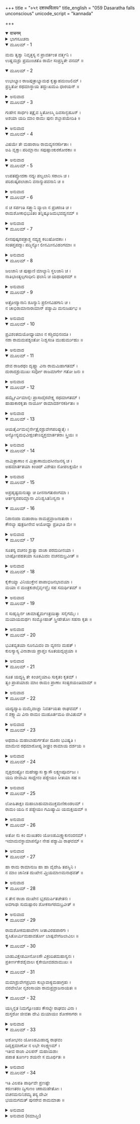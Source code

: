 +++
title = "०५९ दशरथविलापः"
title_english = "059 Dasaratha falls unconscious"
unicode_script = "kannada"

+++
<details open><summary>वाचनम्</summary>

<div class="audioEmbed"  caption="श्रीराम-हरिसीताराममूर्ति-घनपाठिभ्यां वचनम्" src="https://archive.org/download/Ramayana-recitation-Sriram-harisItArAmamUrti-Ghanapaati-v2/Kanda_2/Kanda_2_AYK-059-Dasharatha_Vilapaha.mp3"></div>
</details>



<details><summary>ಭಾಗಸೂಚನಾ</summary>

ಶ್ರೀರಾಮನ ವನವಾಸದಿಂದಾಗಿ ಅಯೋಧ್ಯಾಪಟ್ಟಣದಲ್ಲಿ ಆಗಿರುವ ದುರವಸ್ಥೆಯನ್ನು ಸುಮಂತ್ರನು ವರ್ಣಿಸಿದುದು, ದಶರಥನ ವಿಲಾಪ
</details>

<details open><summary>ಮೂಲಮ್ - 1</summary>

ಮಮ ತ್ವಶ್ವಾ ನಿವೃತ್ತಸ್ಯ ನ ಪ್ರಾವರ್ತಂತ ವರ್ತ್ಮನಿ ।  
ಉಷ್ಣಮಶ್ರು ಪ್ರಮುಂಚತೊ ರಾಮೇ ಸಂಪ್ರಸ್ಥಿತೇ ವನಮ್ ॥
</details>

<details open><summary>ಮೂಲಮ್ - 2</summary>

ಉಭಾಭ್ಯಾಂ ರಾಜಪುತ್ರಾಭ್ಯಾಮಥ ಕೃತ್ವಾಹಮಂಜಲಿಮ್ ।  
ಪ್ರಸ್ಥಿತೋ ರಥಮಾಸ್ಥಾಯ ತದ್ದುಃಖಮಪಿ ಧಾರಯನ್ ॥
</details>

<details><summary>ಅನುವಾದ</summary>

ಸುಮಂತ್ರನು ಹೇಳುತ್ತಿದ್ದಾನೆ - ಶ್ರೀರಾಮಚಂದ್ರನು ಕಾಡಿನ ಕಡೆಗೆ ಹೊರಟಾಗ ನಾನು ಅವರಿಬ್ಬರಿಗೂ ಕೈಮುಗಿದು ಪ್ರಣಾಮ ಮಾಡಿದೆ ಮತ್ತು ಅವರ ವಿಯೋಗದ ದುಃಖವನ್ನು ಹೃದಯದಲ್ಲಿ ಇಟ್ಟುಕೊಂಡು ರಥಾರೂಢನಾಗಿ ಅಲ್ಲಿಂದ ಮರಳಿದೆ. ಮರಳಿ ಬರುವಾಗ ನನ್ನ ಕುದುರೆಗಳ ಕಣ್ಣುಗಳಿಂದ ಬಿಸಿಯ ಕಣ್ಣೀರು ಹರಿಯುತ್ತಿತ್ತು. ದಾರಿ ಮುಂದಕ್ಕೆ ಹೋಗಲು ಅವುಗಳಿಗೆ ಮನಸ್ಸೇ ಇರಲಿಲ್ಲ.॥1-2॥
</details>

<details open><summary>ಮೂಲಮ್ - 3</summary>

ಗುಹೇನ ಸಾರ್ಧಂ ತತ್ರೈವ ಸ್ಥಿತೋಽಸ್ಮಿ ದಿವಸಾನ್ಬಹೂನ್ ।  
ಅಶಯಾ ಯದಿ ಮಾಂ ರಾಮಃ ಪುನಃ ಶಬ್ದಾಪಯೇದಿತಿ ॥
</details>

<details><summary>ಅನುವಾದ</summary>

ನಾನು ಗುಹನೊಂದಿಗೆ ಕೆಲವು ದಿನಗಳವರೆಗೆ ಎಲ್ಲಾದರೂ ಶ್ರೀರಾಮನು ಪುನಃ ನನ್ನನ್ನು ಕರೆಸಿಕೊಳ್ಳುವನೋ ಎಂಬ ಆಸೆಯಿಂದ ಅಲ್ಲೇ ನಿಂತಿದ್ದೆ.॥3॥
</details>

<details open><summary>ಮೂಲಮ್ - 4</summary>

ವಿಷಯೇ ತೇ ಮಹಾರಾಜ ರಾಮವ್ಯಸನಕರ್ಶಿತಾಃ ।  
ಅಪಿ ವೃಕ್ಷಾಃ ಪರಿಮ್ಲಾನಾಃ ಸಪುಷ್ಪಾಂಕುರಕೋರಕಾಃ ॥
</details>

<details><summary>ಅನುವಾದ</summary>

ಮಹಾರಾಜರೇ! ನಿಮ್ಮ ರಾಜ್ಯದಲ್ಲಿ ವೃಕ್ಷಗಳೂ ಕೂಡ ಈ ಮಹಾನ್ ಸಂಕಟದಿಂದ ಕೃಶವಾಗಿ, ಹೂವು, ಚಿಗುರು ಮತ್ತು ಮೊಗ್ಗುಗಳ ಸಹಿತ ಬಾಡಿಹೋಗಿವೆ.॥4॥
</details>

<details open><summary>ಮೂಲಮ್ - 5</summary>

ಉಪತಪ್ತೋದಕಾ ನದ್ಯಃ ಪಲ್ವಲಾನಿ ಸರಾಂಸಿ ಚ ।  
ಪರಿಶುಷ್ಕಪಲಾಶಾನಿ ವನಾನ್ಯುಪವನಾನಿ ಚ ॥
</details>

<details><summary>ಅನುವಾದ</summary>

ನದಿಗಳ, ಸಣ್ಣ ಜಲಾಶಯಗಳ, ದೊಡ್ಡ ಸರೋವರಗಳ ನೀರು ಬಿಸಿಯಾಗಿದೆ. ವನ ಮತ್ತು ಉಪವನದ ಎಲೆಗಳು ಒಣಗಿ ಹೋಗಿವೆ.॥5॥
</details>

<details open><summary>ಮೂಲಮ್ - 6</summary>

ನ ಚ ಸರ್ಪಂತಿ ಸತ್ತ್ವಾನಿ ವ್ಯಾಲಾ ನ ಪ್ರಚರಂತಿ ಚ ।  
ರಾಮಶೋಕಾಭಿಭೂತಂ ತನ್ನಿಷ್ಕೂಜಮಭವದ್ವನಮ್ ॥
</details>

<details><summary>ಅನುವಾದ</summary>

ಕಾಡಿನ ಜೀವಿಗಳು ಆಹಾರಕ್ಕಾಗಿಯೂ ಎಲ್ಲಿಗೂ ಹೋಗುವುದಿಲ್ಲ. ಹೆಬ್ಬಾವು ಮೊದಲಾದ ಸರ್ಪಗಳು ಅಲ್ಲಲ್ಲಿ ಬಿದ್ದುಕೊಂಡಿವೆ, ಅಲುಗಾಡುವುದಿಲ್ಲ. ಶ್ರೀರಾಮನ ಶೋಕದಿಂದ ಪೀಡಿತವಾದ ಆ ಇಡೀ ವನವು ನಿಃಶಬ್ದವಾಗಿದೆ.॥6॥
</details>

<details open><summary>ಮೂಲಮ್ - 7</summary>

ಲೀನಪುಷ್ಕರಪತ್ರಾಶ್ಚ ನದ್ಯಶ್ಚ ಕಲುಷೋದಕಾಃ ।  
ಸಂತಪ್ತಪದ್ಮಾಃ ಪದ್ಮಿನ್ಯೋ ಲೀನಮೀನವಿಹಂಗಮಾಃ ॥
</details>

<details><summary>ಅನುವಾದ</summary>

ನದಿಗಳ ನೀರು ಕದಡಿ ಹೋಗಿದೆ. ಅದರಲ್ಲಿರುವ ಕಮಲಗಳ ಎಲೆಗಳು ಕೊಳೆತುಹೋಗಿವೆ. ಸರೋವರದ ಕಮಲಗಳು ಒಣಗಿಹೋಗಿವೆ. ಅವುಗಳಲ್ಲಿ ಇರುವ ಮೀನು, ನೀರುಹಕ್ಕಿಗಳೂ ನಾಶವಾಗಿ ಹೋಗಿವೆ.॥7॥
</details>

<details open><summary>ಮೂಲಮ್ - 8</summary>

ಜಲಜಾನಿ ಚ ಪುಷ್ಪಾಣಿ ಮಾಲ್ಯಾನಿ ಸ್ಥಲಜಾನಿ ಚ ।  
ನಾತಿಭಾಂತ್ಯಲ್ಪಗಂಧೀನಿ ಫಲಾನಿ ಚ ಯಥಾಪುರಮ್ ॥
</details>

<details><summary>ಅನುವಾದ</summary>

ನೀರಿನಲ್ಲಿ ಮತ್ತು ನೆಲದಲ್ಲಿ ಉತ್ಪನ್ನವಾದ ಪುಷ್ಪಗಳು ಸುಗಂಧವನ್ನು ಕಳೆದುಕೊಂಡು ಶೋಭಾಹೀನವಾಗಿವೆ. ಫಲಗಳೂ ಮೊದಲಿನಂತೆ ಕಂಡುಬರುವುದಿಲ್ಲ.॥8॥
</details>

<details open><summary>ಮೂಲಮ್ - 9</summary>

ಅತ್ರೋದ್ಯಾನಾನಿ ಶೂನ್ಯಾನಿ ಪ್ರಲೀನವಿಹಗಾನಿ ಚ ।  
ನ ಚಾಭಿರಾಮಾನಾರಾಮಾನ್ ಪಶ್ಯಾಮಿ ಮನುಜರ್ಷಭ ॥
</details>

<details><summary>ಅನುವಾದ</summary>

ನರಶ್ರೇಷ್ಠನೇ! ಅಯೋಧ್ಯೆಯ ಉದ್ಯಾನವನಗಳೂ ಪಾಳುಬಿದ್ದಿವೆ, ಅದರಲ್ಲಿ ಪಕ್ಷಿಗಳು ಅಡಗಿಹೋಗಿವೆ. ಇಲ್ಲಿಯ ಹೂದೋಟವೂ ನನಗೆ ಮೊದಲಿನಂತೆ ಮನೋಹರವಾಗಿ ಕಾಣುವುದಿಲ್ಲ.॥9॥
</details>

<details open><summary>ಮೂಲಮ್ - 10</summary>

ಪ್ರವಿಶಂತಮಯೋಧ್ಯಾಯಾಂ ನ ಕಶ್ಚಿದಭಿನಂದತಿ ।  
ನರಾ ರಾಮಮಪಶ್ಯಂತೋ ನಿಃಶ್ವಸಂತಿ ಮುಹುರ್ಮುಹುಃ ॥
</details>

<details><summary>ಅನುವಾದ</summary>

ಅಯೋಧ್ಯೆಯನ್ನು ಪ್ರವೇಶಿಸುವಾಗ ನನ್ನ ಬಳಿ ಯಾರೂ ಸಂತೋಷವಾಗಿ ಮಾತನಾಡಲಿಲ್ಲ. ಶ್ರೀರಾಮನನ್ನು ನೋಡದೆ ಪದೇ-ಪದೇ ನಿಟ್ಟುಸಿರುಬಿಡುತ್ತಿದ್ದರು.॥10॥
</details>

<details open><summary>ಮೂಲಮ್ - 11</summary>

ದೇವ ರಾಜರಥಂ ದೃಷ್ಟ್ವಾ ವಿನಾ ರಾಮಮಿಹಾಗತಮ್ ।  
ದುರಾದಶ್ರುಮುಖಃ ಸರ್ವೋ ರಾಜಮಾರ್ಗೇ ಗತೋ ಜನಃ ॥
</details>

<details><summary>ಅನುವಾದ</summary>

ಒಡೆಯ! ರಾಜಬೀದಿಗೆ ಬಂದ ಎಲ್ಲ ಜನರು ಶ್ರೀರಾಮನಿಲ್ಲದೆ ಬಂದಿರುವ ರಾಮನ ರಥವನ್ನು ನೋಡಿ ದೂರದಿಂದಲೇ ಕಣ್ಣೀರುಗರೆದರು.॥11॥
</details>

<details open><summary>ಮೂಲಮ್ - 12</summary>

ಹರ್ಮ್ಯೈರ್ವಿಮಾನೈಃ ಪ್ರಾಸಾದೈರವೇಕ್ಷ್ಯ ರಥಮಾಗತಮ್ ।  
ಹಾಹಾಕಾರಕೃತಾ ನಾರ್ಯೋ ರಾಮಾದರ್ಶನಕರ್ಶಿತಾಃ ॥
</details>

<details><summary>ಅನುವಾದ</summary>

ಮಹಡಿಗಳ ಮೇಲೆ, ವಿಮಾನಗಳ ಮೇಲೆ, ಪ್ರಾಸಾದಗಳ ಮೇಲೆ ಕುಳಿತ ಸ್ತ್ರೀಯರು ಮರಳಿ ಬಂದ ಬರಿದಾದ ರಥವನ್ನು ನೋಡಿ ಶ್ರೀರಾಮನನ್ನು ನೋಡದೆ ವ್ಯಥಿತರಾಗಿ ಹಾಹಾಕಾರ ಮಾಡತೊಡಗಿದರು.॥12॥
</details>

<details open><summary>ಮೂಲಮ್ - 13</summary>

ಆಯತೈರ್ವಿಮಲೈರ್ನೇತ್ರೈರಶ್ರುವೇಗಪರಿಪ್ಲುತೈಃ ।  
ಅನ್ಯೋನ್ಯಮಭಿವೀಕ್ಷಂತೇಽವ್ಯಕ್ತಮಾರ್ತತರಾಃ ಸ್ತ್ರಿಯಃ ॥
</details>

<details><summary>ಅನುವಾದ</summary>

ಅವರ ಕಾಡಿಗೆ ಇಲ್ಲದ ವಿಶಾಲ ನೇತ್ರಗಳು ಕಣ್ಣೀರಿನಿಂದ ತೇವಗೊಂಡಿದ್ದವು. ಆ ಸ್ತ್ರೀಯರು ಅತ್ಯಂತ ಆರ್ತರಾಗಿ ಅವ್ಯಕ್ತಭಾವದಿಂದ ಪರಸ್ಪರ ನೋಡುತ್ತಿದ್ದರು.॥13॥
</details>

<details open><summary>ಮೂಲಮ್ - 14</summary>

ನಾಮಿತ್ರಾಣಾಂ ನ ಮಿತ್ರಾಣಾಮುದಸೀನಜನಸ್ಯ ಚ ।  
ಅಹಮಾರ್ತತಯಾ ಕಿಂಚಿದ್ ವಿಶೇಷಂ ನೋಪಲಕ್ಷಯೇ ॥
</details>

<details><summary>ಅನುವಾದ</summary>

ಶತ್ರುಗಳು, ಮಿತ್ರರು, ಉದಾಸೀನ (ಮಧ್ಯಸ್ಥ) ಎಲ್ಲ ಮನುಷ್ಯರು ಸಮಾನ ದುಃಖಿತರಾಗಿರುವುದನ್ನು ನಾನು ನೋಡಿದೆ. ಯಾರ ಶೋಕದಲ್ಲಿಯೂ ಯಾವುದೇ ಅಂತರವಿರಲಿಲ್ಲ.॥14॥
</details>

<details open><summary>ಮೂಲಮ್ - 15</summary>

ಅಪ್ರಹೃಷ್ಟಮನುಷ್ಯಾ ಚ ದೀನನಾಗತುರಂಗಮಾ ।  
ಆರ್ತಸ್ವರಪರಿಮ್ಲಾನಾ ವಿನಿಃಶ್ವಸಿತನಿಃಸ್ವನಾ ॥
</details>

<details open><summary>ಮೂಲಮ್ - 16</summary>

ನಿರಾನಂದಾ ಮಹಾರಾಜ ರಾಮಪ್ರವ್ರಾಜನಾತುರಾ ।  
ಕೌಸಲ್ಯಾ ಪುತ್ರಹೀನೇವ ಅಯೋಧ್ಯಾ ಪ್ರತಿಭಾತಿ ಮೇ ॥
</details>

<details><summary>ಅನುವಾದ</summary>

ಮಹಾರಾಜರೇ! ಅಯೋಧ್ಯೆಯ ಜನರ ಹರ್ಷವೇ ಮರೆಯಾಗಿದೆ. ಇಲ್ಲಿಯ ಕುದುರೆ ಮತ್ತು ಆನೆಗಳೂ ಕೂಡ ಬಹಳ ದುಃಖಿತರಾಗಿದ್ದಾರೆ. ಇಡೀ ಪುರಿಯೇ ಆರ್ತನಾದದಿಂದ ಮಲಿನವಾಗಿದೆ. ಪ್ರಜೆಗಳ ದೀರ್ಘನಿಟ್ಟುಸಿರೇ ಈ ನಗರಿಯ ಶ್ವಾಸೋಚ್ಛ್ವಾಸವಾಗಿದೆ. ಈ ಅಯೋಧ್ಯೆಯು ಶ್ರೀರಾಮನ ವನವಾಸದಿಂದ ವ್ಯಾಕುಲವಾಗಿ ಪುತ್ರವಿಯೋಗಿನೀ ಕೌಸಲ್ಯೆಯಂತೆ ನನಗೆ ಆನಂದ ಶೂನ್ಯವಾಗಿ ಕಾಣುತ್ತದೆ.॥15-16॥
</details>

<details open><summary>ಮೂಲಮ್ - 17</summary>

ಸೂತಸ್ಯ ವಚನಂ ಶ್ರುತ್ವಾ ವಾಚಾ ಪರಮದೀನಯಾ ।  
ಬಾಷ್ಪೋಪಹತಯಾ ಸೂತಮಿದಂ ವಚನಮಬ್ರವೀತ್ ॥
</details>

<details><summary>ಅನುವಾದ</summary>

ಸುಮಂತ್ರನ ಮಾತನ್ನು ಕೇಳಿ ರಾಜನು ಅವನಲ್ಲಿ ಅಶ್ರು ಗದ್ಗದ ಪರಮದೀನವಾಣಿಯಲ್ಲಿ ಇಂತೆಂದನು.॥17॥
</details>

<details open><summary>ಮೂಲಮ್ - 18</summary>

ಕೈಕೇಯ್ಯಾ ವಿನಿಯುಕ್ತೇನ ಪಾಪಾಭಿಜನಭಾವಯಾ ।  
ಮಯಾ ನ ಮಂತ್ರಕುಶಲೈರ್ವೃದ್ಧೈಃ ಸಹ ಸಮರ್ಥಿತಮ್ ॥
</details>

<details><summary>ಅನುವಾದ</summary>

ಸೂತನೇ! ಯಾರು ಪಾಪಿಕುಲದಲ್ಲಿ ಮತ್ತು ಪಾಪಪೂರ್ಣದೇಶದಲ್ಲಿ ಹುಟ್ಟಿರುವಳೋ, ವಿಚಾರಗಳೂ ಪಾಪಪೂರ್ಣವಾಗಿವೆಯೋ ಆ ಕೈಕೆಯಿಯ ಮಾತಿಗೆ ಸಿಲುಕಿದ, ನಾನು ಸಲಹೆಕೊಡಲು ಕುಶಲರಾದ ವೃದ್ಧರ ಜೊತೆಯಲ್ಲಿ ಕುಳಿತು ಈ ವಿಷಯದಲ್ಲಿ ಏನೂ ಚರ್ಚಿಸಿಲ್ಲ.॥18॥
</details>

<details open><summary>ಮೂಲಮ್ - 19</summary>

ನ ಸುಹೃದ್ಭಿರ್ನ ಚಾಮಾತ್ಯೈರ್ಮಂತ್ರಯಿತ್ವಾ ಸನೈಗಮೈಃ ।  
ಮಯಾಯಮರ್ಥಃ ಸಂಮ್ಮೋಹಾತ್ ಸ್ತ್ರೀಹೇತೋಃ ಸಹಸಾ ಕೃತಃ ॥
</details>

<details><summary>ಅನುವಾದ</summary>

ಸುಹೃದರಿಂದ, ಮಂತ್ರಿಗಳಿಂದ ಹಾಗೂ ವೇದ ವೇತ್ತರಿಂದ ಸಲಹೆ ಪಡೆಯದೆಯೇ ನಾನು ಮೋಹಿತನಾಗಿ ಕೇವಲ ಒಂದು ಸ್ತ್ರೀಯ ಇಚ್ಛೆಯನ್ನು ಪೂರ್ಣಗೊಳಿಸಲು ಈ ಅನರ್ಥಮಯ ಕಾರ್ಯಮಾಡಿದಂತಾಯಿತು.॥19॥
</details>

<details open><summary>ಮೂಲಮ್ - 20</summary>

ಭವಿತವ್ಯತಯಾ ನೂನಮಿದಂ ವಾ ವ್ಯಸನಂ ಮಹತ್ ।  
ಕುಲಸ್ಯಾಸ್ಯ ವಿನಾಶಾಯ ಪ್ರಾಪ್ತಂ ಸೂತಯದೃಚ್ಛಯಾ ॥
</details>

<details><summary>ಅನುವಾದ</summary>

ಸುಮಂತ್ರನೇ! ಮುಂದೆ ಆಗಬೇಕಾದ ಯಾವುದೋ ಒಂದು ವಿಶಿಷ್ಟಕಾರ್ಯಕ್ಕಾಗಿ ಅಥವಾ ನಮ್ಮ ಕುಲದ ವಿನಾಶಕ್ಕಾಗಿ ದೈವೇಚ್ಛೆಯಿಂದಲೇ ನಮಗೆ ಈಗ ಪುತ್ರವಿಯೋಗ ವ್ಯಸನವು ಪ್ರಾಪ್ತವಾಗಿದೆ.॥20॥
</details>

<details open><summary>ಮೂಲಮ್ - 21</summary>

ಸೂತ ಯದ್ಯಸ್ತಿ ತೇ ಕಿಂಚಿನ್ಮಯಾಪಿ ಸುಕೃತಂ ಕೃತಮ್ ।  
ತ್ವಂ ಪ್ರಾಪಯಾಶು ಮಾಂ ರಾಮಂ ಪ್ರಾಣಾಃ ಸಂತ್ವರಯಂತಿಮಾಮ್ ॥
</details>

<details><summary>ಅನುವಾದ</summary>

ಸಾರಥಿಯೇ! ನಾನು ನಿನಗೆ ಎಂದಾದರೂ ಏನಾದರು ಸಣ್ಣ ಉಪಕಾರ ಮಾಡಿದ್ದರೆ ನೀನು ನನ್ನನ್ನು ಬೇಗನೇ ಶ್ರೀರಾಮನ ಬಳಿಗೆ ಕರೆದುಕೊಂಡು ಹೋಗು. ಶ್ರೀರಾಮನ ದರ್ಶನಕ್ಕಾಗಿ ನನ್ನ ಪ್ರಾಣಗಳು ಹಾತೊರೆಯುತ್ತಿವೆ.॥21॥
</details>

<details open><summary>ಮೂಲಮ್ - 22</summary>

ಯದ್ಯದ್ಯಾಪಿ ಮಮೈವಾಜ್ಞಾ ನಿವರ್ತಯತು ರಾಘವಮ್ ।  
ನ ಶಕ್ಷ್ಯಾಮಿ ವಿನಾ ರಾಮಂ ಮುಹೂರ್ತಮಪಿ ಜೀವಿತುಮ್ ॥
</details>

<details><summary>ಅನುವಾದ</summary>

ಇಂದು ಕೂಡ ಈ ರಾಜ್ಯದಲ್ಲಿ ನನ್ನದೇ ಆಜ್ಞೆ ನಡೆಯುತ್ತಿದ್ದರೆ ನೀನು ನನ್ನ ಆದೇಶದಂತೆ ಹೋಗಿ ಶ್ರೀರಾಮನನ್ನು ಕರೆದು ಕೊಂಡು ಬಾ; ಏಕೆಂದರೆ ಈಗ ನಾನು ಅವನಿಲ್ಲದೆ ಮುಹೂರ್ತ ಮಾತ್ರ ಬದುಕಿರಲಾರೆನು.॥22॥
</details>

<details open><summary>ಮೂಲಮ್ - 23</summary>

ಅಥವಾಪಿ ಮಹಾಬಾಹುರ್ಗತೋ ದೂರಂ ಭವಿಷ್ಯತಿ ।  
ಮಾಮೇವ ರಥಮಾರೋಪ್ಯ ಶೀಘ್ರಂ ರಾಮಾಯ ದರ್ಶಯ ॥
</details>

<details><summary>ಅನುವಾದ</summary>

ಅಥವಾ ಮಹಾಬಾಹು ಶ್ರೀರಾಮನಾದರೋ ಈಗ ದೂರ ಹೋಗಿರಬಹುದು; ಅದಕ್ಕಾಗಿ ನನ್ನನ್ನು ಕೂಡ ರಥದಲ್ಲಿ ಕುಳ್ಳಿರಿಸಿಕೊಂಡು ಹೋಗಿ ಬೇಗನೇ ರಾಮನ ದರ್ಶನ ಮಾಡಿಸು.॥23॥
</details>

<details open><summary>ಮೂಲಮ್ - 24</summary>

ವೃತ್ತದಂಷ್ಟ್ರೋ ಮಹೇಷ್ವಾಸಃ ಕ್ವಾಸೌ ಲಕ್ಷ್ಮಣಪೂರ್ವಜಃ ।  
ಯದಿ ಜೀವಾಮಿ ಸಾಧ್ವೇನಂ ಪಶ್ಯೇಯಂ ಸೀತಯಾ ಸಹ ॥
</details>

<details><summary>ಅನುವಾದ</summary>

ಮಲ್ಲಿಗೆಯ ಮೊಗ್ಗಿನಂತೆ ದಂತಪಂಕ್ತಿಯುಳ್ಳ, ಲಕ್ಷ್ಮಣನ ಅಗ್ರಜನಾದ, ಮಹಾಧನುರ್ಧರ ಶ್ರೀರಾಮನು ಎಲ್ಲಿ ಇರುವನು? ಸೀತೆಯೊಂದಿಗೆ ಚೆನ್ನಾಗಿ ಅವನನ್ನು ದರ್ಶಿಸಿದರೆ ಮಾತ್ರ ನಾನು ಬದುಕಿರಬಲ್ಲೆನು.॥24॥
</details>

<details open><summary>ಮೂಲಮ್ - 25</summary>

ಲೋಹಿತಾಕ್ಷಂ ಮಹಾಬಾಹುಮಾಮುಕ್ತಮಣಿಕುಂಡಲಮ್ ।  
ರಾಮಂ ಯದಿ ನ ಪಶ್ಯೇಯಂ ಗಮಿಷ್ಯಾಮಿ ಯಮಕ್ಷಯಮ್ ॥
</details>

<details><summary>ಅನುವಾದ</summary>

ಕೆಂಪಾದ ಕಣ್ಣುಗಳುಳ್ಳ, ದೀರ್ಘಬಾಹು, ಮಣಿಕುಂಡಲ ಧರಿಸಿದ ಆ ಶ್ರೀರಾಮನನ್ನು ನಾನು ನೋಡದಿದ್ದರೆ ಖಂಡಿತವಾಗಿ ಯಮಲೋಕಕ್ಕೆ ಹೋಗುವೆನು.॥25॥
</details>

<details open><summary>ಮೂಲಮ್ - 26</summary>

ಅತೋ ನು ಕಿಂ ದುಃಖತರಂ ಯೋಽಹಮಿಕ್ಷ್ವಾಕುನಂದನಮ್ ।  
ಇಮಾಮವಸ್ಥಾಮಾಪನ್ನೋ ನೇಹ ಪಶ್ಯಾಮಿ ರಾಘವಮ್ ॥
</details>

<details><summary>ಅನುವಾದ</summary>

ಈ ಮರಣಾಸನ್ನ ಅವಸ್ಥೆಯನ್ನು ತಲುಪಿದರೂ ಇಕ್ಷ್ವಾಕುಕುಲ ನಂದನ ರಾಘವೇಂದ್ರ ಶ್ರೀರಾಮನನ್ನು ಇಲ್ಲಿ ನೋಡದೆ ಇರುವುದಕ್ಕಿಂತ ಮಿಗಿಲಾದ ದುಃಖದ ಮಾತು ಬೇರೆ ಯಾವುದಿರಬಹುದು.॥26॥
</details>

<details open><summary>ಮೂಲಮ್ - 27</summary>

ಹಾ ರಾಮ ರಾಮಾನುಜ ಹಾ ಹಾ ವೈದೇಹಿ ತಪಸ್ವಿನಿ ।  
ನ ಮಾಂ ಜಾನೀತ ದುಃಖೇನ ಮ್ರಿಯಮಾಣಮನಾಥವತ್ ॥
</details>

<details><summary>ಅನುವಾದ</summary>

ಹಾ ರಾಮಾ! ಹಾ ಲಕ್ಷ್ಮಣಾ! ಹಾ ವಿದೇಹ ರಾಜಕುಮಾರೀ ತಪಸ್ವಿನೀ ಸೀತೇ! ನಾನು ಯಾವ ರೀತಿ ದುಃಖದಿಂದ ಅನಾಥನಂತೆ ಸಾಯುತ್ತಿದ್ದೇನೆ, ಇದು ನಿಮಗೆ ತಿಳಿದಿರಲಿಕ್ಕಿಲ್ಲ.॥27॥
</details>

<details open><summary>ಮೂಲಮ್ - 28</summary>

ಸ ತೇನ ರಾಜಾ ದುಃಖೇನ ಭೃಶಮರ್ಪಿತಚೇತನಃ ।  
ಅವಗಾಢಃ ಸುದುಷ್ಪಾರಂ ಶೋಕಸಾಗರಮಬ್ರವೀತ್ ॥
</details>

<details><summary>ಅನುವಾದ</summary>

ರಾಜನು ಆ ದುಃಖದಿಂದ ಅಚಿಂತ್ಯ ಅಚೇತನನಾಗಿದ್ದನು, ಆದ್ದರಿಂದ ಅವನು ಆ ಪರಮ ದುರ್ಲಂಘ್ಯ ಶೋಕ ಸಮುದ್ರದಲ್ಲಿ ನಿಮಗ್ನನಾಗಿ ಹೇಳಿದನು.॥28॥
</details>

<details open><summary>ಮೂಲಮ್ - 29</summary>

ರಾಮಶೋಕಮಹಾವೇಗಃ ಸೀತಾವಿರಹಪಾರಗಃ ।  
ಶ್ವಸಿತೋರ್ಮಿಮಹಾವರ್ತೋ ಬಾಷ್ಪವೇಗಜಲಾವಿಲಃ ॥
</details>

<details open><summary>ಮೂಲಮ್ - 30</summary>

ಬಾಹುವಿಕ್ಷೇಪಮೀನೋಽಸೌ ವಿಕ್ರಂದಿತಮಹಾಸ್ವನಃ ।  
ಪ್ರಕೀರ್ಣಕೇಶಶೈವಾಲಃ ಕೈಕೇಯೀವಡವಾಮುಖಃ ॥
</details>

<details open><summary>ಮೂಲಮ್ - 31</summary>

ಮಮಾಶ್ರುವೇಗಪ್ರಭವಃ ಕುಬ್ಜಾವಾಕ್ಯಮಹಾಗ್ರಹಃ ।  
ವರವೇಲೋ ನೃಶಂಸಾಯಾ ರಾಮಪ್ರವ್ರಾಜನಾಯತಃ ॥
</details>

<details open><summary>ಮೂಲಮ್ - 32</summary>

ಯಸ್ಮಿನ್ಬತ ನಿಮಗ್ನೋಽಹಂ ಕೌಸಲ್ಯೇ ರಾಘವಂ ವಿನಾ ।  
ದುಸ್ತರೋ ಜೀವತಾ ದೇವಿ ಮಯಾಯಂ ಶೋಕಸಾಗರಃ ॥
</details>

<details><summary>ಅನುವಾದ</summary>

ದೇವಿ ಕೌಸಲ್ಯೇ! ನಾನು ಶ್ರೀರಾಮನಿಲ್ಲದ ಶೋಕ ಸಮುದ್ರದಲ್ಲಿ ಮುಳುಗುತ್ತಿರುವೆನು; ಅದನ್ನು ಬದುಕಿರುವಾಗಲೇ ದಾಟುವುದು ನನಗೆ ಅತ್ಯಂತ ಕಠಿಣವಾಗಿದೆ. ಶ್ರೀರಾಮನ ಶೋಕವೇ ಆ ಸಮುದ್ರದ ಮಹಾವೇಗವಾಗಿದೆ. ಸೀತೆಯ ಅಗಲಿಕೆಯೇ ಅದರ ಇನ್ನೊಂದು ತುದಿಯಾಗಿದೆ. ದೀರ್ಘವಾದ ನಿಟ್ಟುಸಿರೇ ಅದರ ಅಲೆಗಳು ಮತ್ತು ಸುಳಿಗಳಾಗಿವೆ. ಕಣ್ಣುಗಳಿಂದ ಹರಿದ ಕಣ್ಣೀರೇ ಅದರ ಮಲಿನ ಜಲವಾಗಿದೆ. ನಾನು ಕೈಗಳನ್ನು ಬಡಿದುಕೊಳ್ಳುವುದೇ ಅದರಲ್ಲಿ ನೆಗೆಯುವ ಮೀನುಗಳಾಗಿವೆ. ಕರುಣಕ್ರಂದನವೇ ಅದರ ಮಹಾ ಗರ್ಜನೆ. ಈ ಕೆದರಿದ ಕೂದಲುಗಳೇ ಅದರಲ್ಲಿ ಇರುವ ಪಾಚಿಯಾಗಿದೆ. ಕೈಕೇಯಿಯೇ ವಡವಾನಲವಾಗಿದೆ. ಆ ಶೋಕಸಮುದ್ರವು ವೇಗವಾಗಿ ನಾನು ಸುರಿಸುವ ಅಶ್ರು ವರ್ಷೆಯ ಉತ್ಪತ್ತಿಯ ಮೂಲ ಕಾರಣವಾಗಿದೆ. ಮಂಥರೆಯ ಕುಟಿಲ ವಚನಗಳೇ ಈ ಸಮುದ್ರದ ದೊಡ್ಡ-ದೊಡ್ಡ ಮೊಸಳೆಗಳು. ಕ್ರೂರ ಕೈಕೇಯಿಯು ಬೇಡಿದ ಎರಡು ವರಗಳೇ ಅದರ ಎರಡು ದಡಗಳು. ಶ್ರೀರಾಮನ ವನವಾಸವೇ ಆ ಶೋಕಸಾಗರದ ಮಹಾ ವಿಸ್ತಾರವಾಗಿದೆ.॥29-32॥
</details>

<details open><summary>ಮೂಲಮ್ - 33</summary>

ಅಶೋಭನಂ ಯೋಽಹಮಿಹಾದ್ಯ ರಾಘವಂ  
ದಿದೃಕ್ಷಮಾಣೋ ನ ಲಭೇ ಸಲಕ್ಷ್ಮಣಮ್ ।  
ಇತೀವ ರಾಜಾ ವಿಲಪನ್ ಮಹಾಯಶಾಃ  
ಪಪಾತ ತೂರ್ಣಂ ಶಯನೇ ಸ ಮೂರ್ಛಿತಃ ॥
</details>

<details><summary>ಅನುವಾದ</summary>

ನಾನು ಲಕ್ಷ್ಮಣಸಹಿತ ಶ್ರೀರಾಮನನ್ನು ನೋಡಲು ಬಯಸುತ್ತಿದ್ದೇನೆ, ಆದರೆ ಈಗ ಅವನನ್ನು ಇಲ್ಲಿ ನೋಡಲಾಗುತ್ತಿಲ್ಲ- ಇದು ನನ್ನ ಬಹಳ ದೊಡ್ಡ ಪಾಪದ ಫಲವಾಗಿದೆ. ಈ ರೀತಿ ವಿಲಪಿಸುತ್ತಿರುವ ಮಹಾಯಶಸ್ವೀ ದಶರಥನು ಕೂಡಲೇ ಮೂರ್ಛಿತನಾಗಿ ಶಯ್ಯೆಯಲ್ಲಿ ಬಿದ್ದುಬಿಟ್ಟನು.॥33॥
</details>

<details open><summary>ಮೂಲಮ್ - 34</summary>

ಇತಿ ವಿಲಪತಿ ಪಾರ್ಥಿವೇ ಪ್ರಣಷ್ಟೇ  
ಕರುಣತರಂ ದ್ವಿಗುಣಂ ಚರಾಮಹೇತೋಃ ।  
ವಚನಮನುನಿಶಮ್ಯ ತಸ್ಯ ದೇವೀ  
ಭಯಮಗಮತ್ ಪುನರೇವ ರಾಮಮಾತಾ ॥
</details>

<details><summary>ಅನುವಾದ</summary>

ಶ್ರೀರಾಮಚಂದ್ರನಿಗಾಗಿ ಈ ಪ್ರಕಾರ ವಿಲಾಪ ಮಾಡುತ್ತಾ ದಶರಥನು ಮೂರ್ಛಿತನಾದಾಗ ಅವನ ಆ ಅತ್ಯಂತ ಕರುಣಾಜನಕ ಮಾತನ್ನು ಕೇಳಿ ರಾಮಮಾತೆ ದೇವೀ ಕೌಸಲ್ಯೆಗೆ ಪುನಃ ಇಮ್ಮಡಿ ಭಯವಾಯಿತು.॥34॥
</details>

<details><summary>ಅನುವಾದ (ಸಮಾಪ್ತಿಃ)</summary>

ಶ್ರೀವಾಲ್ಮೀಕಿ ವಿರಚಿತ ಆರ್ಷರಾಮಾಯಣ ಆದಿಕಾವ್ಯದ ಅಯೋಧ್ಯಾಕಾಂಡದಲ್ಲಿ ಐವತ್ತೊಂಭತ್ತನೆಯ ಸರ್ಗ ಪೂರ್ಣವಾಯಿತು.॥59॥
</details>
